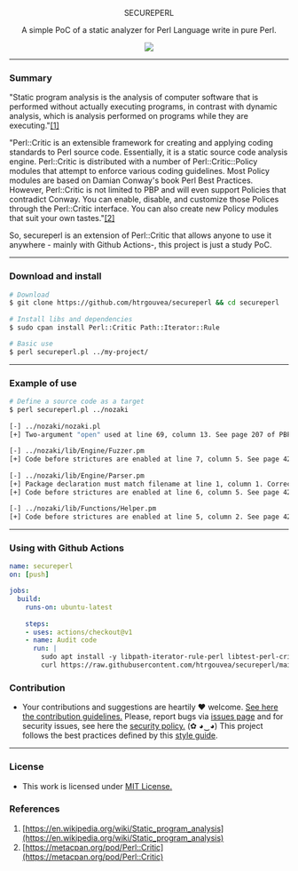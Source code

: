 <p align="center">
  <p align="center">SECUREPERL</p>
  <p align="center">A simple PoC of a static analyzer for Perl Language write in pure Perl.</p>
  <p align="center">
    <a href="/LICENSE.md">
      <img src="https://img.shields.io/badge/license-MIT-blue.svg">
    </a>
  </p>
</p>

---

### Summary

"Static program analysis is the analysis of computer software that is performed without actually executing programs, in contrast with dynamic analysis, which is analysis performed on programs while they are executing."[[1]](#references)

"Perl::Critic is an extensible framework for creating and applying coding standards to Perl source code. Essentially, it is a static source code analysis engine. Perl::Critic is distributed with a number of Perl::Critic::Policy modules that attempt to enforce various coding guidelines. Most Policy modules are based on Damian Conway's book Perl Best Practices. However, Perl::Critic is not limited to PBP and will even support Policies that contradict Conway. You can enable, disable, and customize those Polices through the Perl::Critic interface. You can also create new Policy modules that suit your own tastes."[[2]](#references)

So, secureperl is an extension of Perl::Critic that allows anyone to use it anywhere - mainly with Github Actions-, this project is just a study PoC.

---

### Download and install

```bash
# Download
$ git clone https://github.com/htrgouvea/secureperl && cd secureperl
    
# Install libs and dependencies
$ sudo cpan install Perl::Critic Path::Iterator::Rule

# Basic use
$ perl secureperl.pl ../my-project/ 
```
---

### Example of use

```bash
# Define a source code as a target
$ perl secureperl.pl ../nozaki 
    
[-] ../nozaki/nozaki.pl
[+] Two-argument "open" used at line 69, column 13. See page 207 of PBP.
            
[-] ../nozaki/lib/Engine/Fuzzer.pm
[+] Code before strictures are enabled at line 7, column 5. See page 429 of PBP.
            
[-] ../nozaki/lib/Engine/Parser.pm
[+] Package declaration must match filename at line 1, column 1. Correct the filename or package statement.
[+] Code before strictures are enabled at line 6, column 5. See page 429 of PBP.
            
[-] ../nozaki/lib/Functions/Helper.pm
[+] Code before strictures are enabled at line 5, column 2. See page 429 of PBP.
```
---

### Using with Github Actions

```yaml
name: secureperl
on: [push]

jobs:
  build:
    runs-on: ubuntu-latest
    
    steps:
    - uses: actions/checkout@v1
    - name: Audit code
      run: |
        sudo apt install -y libpath-iterator-rule-perl libtest-perl-critic-perl 
        curl https://raw.githubusercontent.com/htrgouvea/secureperl/main/secureperl.pl | perl
```

### Contribution

- Your contributions and suggestions are heartily ♥ welcome. [See here the contribution guidelines.](/.github/CONTRIBUTING.md) Please, report bugs via [issues page](https://github.com/htrgouvea/nipe/issues) and for security issues, see here the [security policy.](/SECURITY.md) (✿ ◕‿◕) This project follows the best practices defined by this [style guide](https://heitorgouvea.me/projects/perl-style-guide).

---

### License

- This work is licensed under [MIT License.](/LICENSE.md)


### References

1. [https://en.wikipedia.org/wiki/Static_program_analysis](https://en.wikipedia.org/wiki/Static_program_analysis)
2. [https://metacpan.org/pod/Perl::Critic](https://metacpan.org/pod/Perl::Critic)